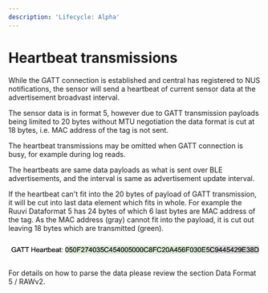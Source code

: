 ```yaml
---
description: 'Lifecycle: Alpha'
---
```


# Heartbeat transmissions

While the GATT connection is established and central has registered to NUS notifications, the sensor will send a heartbeat of current sensor data at the advertisement broadvast interval.

The sensor data is in format 5, however due to GATT transmission payloads being limited to 20 bytes without MTU negotiation the data format is cut at 18 bytes, i.e. MAC address of the tag is not sent.&#x20;

The heartbeat transmissions may be omitted when GATT connection is busy, for example during log reads.&#x20;

The heartbeats are same data payloads as what is sent over BLE advertisements, and the interval is same as advertisement update interval.&#x20;

If the heartbeat can't fit into the 20 bytes of payload of GATT transmission, it will be cut into last data element which fits in whole. For example the Ruuvi Dataformat 5 has 24 bytes of which 6 last bytes are MAC address of the tag.  As the MAC address (gray) cannot fit into the payload, it is cut out leaving 18 bytes which are transmitted (green).

![Heartbeat data cut to 18 bytes](<../../../.gitbook/assets/image (47).png>)

For details on how to parse the data please review the section Data Format 5 / RAWv2.
